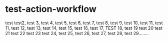 # test-action-workflow
test test2, test 3, test 4, test 5, test 6, test 7, test 8, test 9, test 10, test 11, test 11, test 12, test 13, test 14, test 15, test 16, test 17, TEST 18, test 19 test 20 test 21 test 22 test 23 test 24, test 25, test 26, test 27, test 28, test 29........
